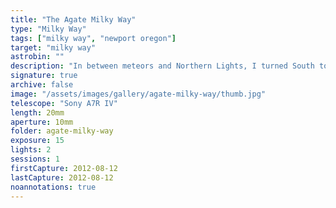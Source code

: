 ```yaml
---
title: "The Agate Milky Way"
type: "Milky Way"
tags: ["milky way", "newport oregon"]
target: "milky way"
astrobin: ""
description: "In between meteors and Northern Lights, I turned South to capture the galactic core as it slid into the Pacific keeping a respectful distance from the lights in Nye Beach."
signature: true
archive: false
image: "/assets/images/gallery/agate-milky-way/thumb.jpg"
telescope: "Sony A7R IV"
length: 20mm
aperture: 10mm
folder: agate-milky-way
exposure: 15
lights: 2
sessions: 1
firstCapture: 2012-08-12
lastCapture: 2012-08-12
noannotations: true
---
```

